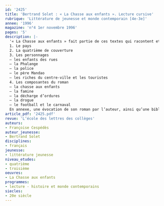 ```yaml
---
id: '2425'
title: 'Bertrand Solet : « La Chasse aux enfants ». Lecture cursive'
rubrique: 'Littérature de jeunesse et monde contemporain [4e-3e]'
annee: '1996'
magazine: 'n°4 1er novembre 1996'
pages: '5'
description: |-
  '« La Chasse aux enfants » fait partie de ces textes qui racontent et dénoncent la misère, la détresse et l’injustice qui constituent le lot quotidien de millions d’enfants dans le monde…
  1. Le pays
  2. La quatrième de couverture
  3. Les personnages
  – les enfants des rues
  – la Phalange
  – la police
  – le père Mandao
  – les riches du centre-ville et les touristes
  4. Les composantes du roman
  – la chasse aux enfants
  – la famine
  – la décharge d’ordures
  – la drogue
  – le football et le carnaval
  En annexe, une évocation de son roman par l’auteur, ainsi qu’une bibliographie.'
article_pdf: '2425.pdf'
revue: 'L’école des lettres des collèges'
auteurs:
- Françoise Cespédès
auteur_jeunesse:
- Bertrand Solet
disciplines:
- français
jeunesse:
- littérature jeunesse
niveau_etudes:
- quatrième
- troisième
oeuvres:
- La Chasse aux enfants
programmes:
- lecture - histoire et monde contemporains
siecles:
- 20e siècle
---
```

